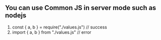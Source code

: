 ## You can use Common JS in server mode such as nodejs

1. const { a, b } = require("./values.js") // success
2. import { a, b } from "./values.js" // error